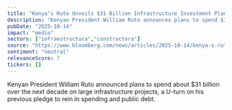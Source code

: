 ```yaml
---
title: "Kenya’s Ruto Unveils $31 Billion Infrastructure Investment Plan"
description: "Kenyan President William Ruto announces plans to spend $31 billion on large-scale infrastructure projects."
pubDate: "2025-10-14"
impact: "medio"
sectors: ["infraestructura","constructora"]
source: "https://www.bloomberg.com/news/articles/2025-10-14/kenya-s-ruto-unveils-31-billion-infrastructure-investment-plan"
sentiment: "neutral"
relevanceScore: 7
tickers: []
---
```


Kenyan President William Ruto announced plans to spend about $31 billion over the next decade on large infrastructure projects, a U-turn on his previous pledge to rein in spending and public debt.
